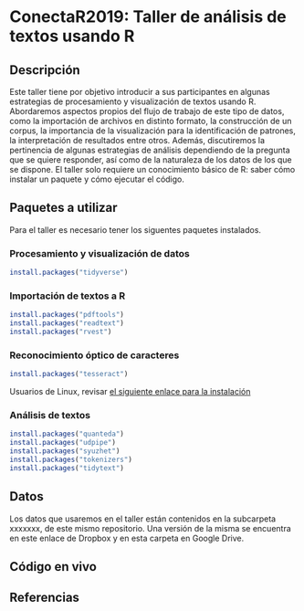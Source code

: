# ConectaR2019: Taller de análisis de textos usando R


## Descripción
Este taller tiene por objetivo introducir a sus participantes en algunas estrategias de procesamiento y visualización de textos usando R. Abordaremos aspectos propios del flujo de trabajo de este tipo de datos, como la importación de archivos en distinto formato, la construcción de un corpus, la importancia de la visualización para la identificación de patrones, la interpretación de resultados  entre otros. Además, discutiremos la pertinencia de algunas estrategias de análisis dependiendo de la pregunta que se quiere responder, así como de la naturaleza de los datos de los que se dispone.
El taller solo requiere un conocimiento básico de R: saber cómo instalar un paquete y cómo ejecutar el código. 

## Paquetes a utilizar
Para el taller es necesario tener los siguentes paquetes instalados.

### Procesamiento y visualización de datos

```r
install.packages("tidyverse")
```

### Importación de textos a R

```r
install.packages("pdftools")
install.packages("readtext")
install.packages("rvest")
```

### Reconocimiento óptico de caracteres

```r
install.packages("tesseract")
```
Usuarios de Linux, revisar [el siguiente enlace para la instalación](https://github.com/ropensci/tesseract)

### Análisis de textos

```r
install.packages("quanteda")
install.packages("udpipe")
install.packages("syuzhet")
install.packages("tokenizers")
install.packages("tidytext")
```

## Datos
Los datos que usaremos en el taller están contenidos en la subcarpeta xxxxxxx, de este mismo repositorio. Una versión de la misma se encuentra en este enlace de Dropbox y en esta carpeta en Google Drive.

## Código en vivo

## Referencias
